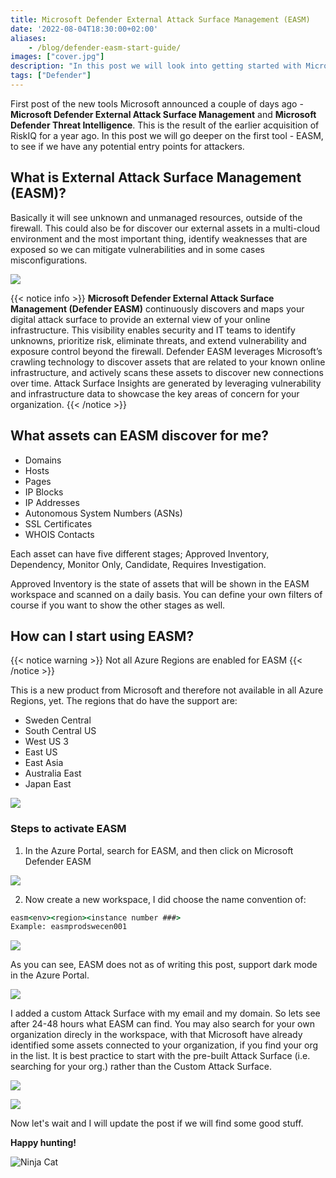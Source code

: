 ```yaml
---
title: Microsoft Defender External Attack Surface Management (EASM)
date: '2022-08-04T18:30:00+02:00'
aliases:
    - /blog/defender-easm-start-guide/
images: ["cover.jpg"]
description: "In this post we will look into getting started with Microsoft Defender External Attack Surface Management (EASM)"
tags: ["Defender"]
---
```


First post of the new tools Microsoft announced a couple of days ago - **Microsoft Defender External Attack Surface Management** and **Microsoft Defender Threat Intelligence**. This is the result of the earlier acquisition of RiskIQ for a year ago.
In this post we will go deeper on the first tool - EASM, to see if we have any potential entry points for attackers.

## What is External Attack Surface Management (EASM)?
Basically it will see unknown and unmanaged resources, outside of the firewall. This could also be for discover our external assets in a multi-cloud environment and the most important thing, identify weaknesses that are exposed so we can mitigate vulnerabilities and in some cases misconfigurations. 

![](images/EASM.svg)

{{< notice info >}}
**Microsoft Defender External Attack Surface Management (Defender EASM)** continuously discovers and maps your digital attack surface to provide an external view of your online infrastructure. This visibility enables security and IT teams to identify unknowns, prioritize risk, eliminate threats, and extend vulnerability and exposure control beyond the firewall. Defender EASM leverages Microsoft’s crawling technology to discover assets that are related to your known online infrastructure, and actively scans these assets to discover new connections over time. Attack Surface Insights are generated by leveraging vulnerability and infrastructure data to showcase the key areas of concern for your organization.
{{< /notice >}}


## What assets can EASM discover for me?

* Domains
* Hosts
* Pages
* IP Blocks
* IP Addresses
* Autonomous System Numbers (ASNs)
* SSL Certificates
* WHOIS Contacts

Each asset can have five different stages; Approved Inventory, Dependency, Monitor Only, Candidate, Requires Investigation. 

Approved Inventory is the state of assets that will be shown in the EASM workspace and scanned on a daily basis. You can define your own filters of course if you want to show the other stages as well. 

## How can I start using EASM?

{{< notice warning >}}
Not all Azure Regions are enabled for EASM 
{{< /notice >}}

This is a new product from Microsoft and therefore not available in all Azure Regions, yet. The regions that do have the support are:
* Sweden Central
* South Central US
* West US 3
* East US
* East Asia
* Australia East
* Japan East

![](images/EASM_regions.jpg)

### Steps to activate EASM
1. In the Azure Portal, search for EASM, and then click on Microsoft Defender EASM

![](images/EASM_Create1.jpg)

2. Now create a new workspace, I did choose the name convention of:

```cmd
easm<env><region><instance number ###>
Example: easmprodswecen001
```

![](images/EASM_Create2.jpg)

As you can see, EASM does not as of writing this post, support dark mode in the Azure Portal.

![](images/EASM_Menu1.jpg)

I added a custom Attack Surface with my email and my domain. So lets see after 24-48 hours what EASM can find. You may also search for your own organization direcly in the workspace, with that Microsoft have already identified some assets connected to your organization, if you find your org in the list. It is best practice to start with the pre-built Attack Surface (i.e. searching for your org.) rather than the Custom Attack Surface.

![](images/EASM_Menu2.jpg)

![](images/EASM_Menu3.jpg)

Now let's wait and I will update the post if we will find some good stuff. 

**Happy hunting!**

![Ninja Cat](/ninja-cat.png)
